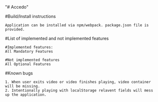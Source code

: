 "# Accedo" 

#Build/Install instructions

	Application can be installed via npm/webpack. package.json file is provided.

#List of implemented and not implemented features
	
	#Implemented features:
	All Mandatory Features
	
	#Not implemented features
	All Optional Features

#Known bugs

	1. When user exits video or video finishes playing, video container will be missing.
	2. Intentionally playing with localStorage relavent fields will mess up the application.